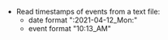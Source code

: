 
- Read timestamps of events from a text file:
  - date format ":2021-04-12_Mon:"
  - event format "10:13_AM"

